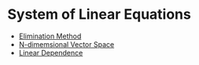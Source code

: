 # System of Linear Equations

- [Elimination Method](./Chapter3-1.md)
- [N-dimemsional Vector Space](./Chapter3-2.md)
- [Linear Dependence](./Chapter3-3.md)